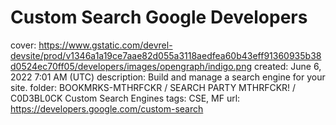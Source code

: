 # Custom Search Google Developers

cover: https://www.gstatic.com/devrel-devsite/prod/v1346a1a19ce7aae82d055a3118aedfea60b43eff91360935b38d0524ec70ff05/developers/images/opengraph/indigo.png
created: June 6, 2022 7:01 AM (UTC)
description: Build and manage a search engine for your site.
folder: BOOKMRKS-MTHRFCKR / SEARCH PARTY MTHRFCKR! / C0D3BL0CK Custom Search Engines
tags: CSE, MF
url: https://developers.google.com/custom-search